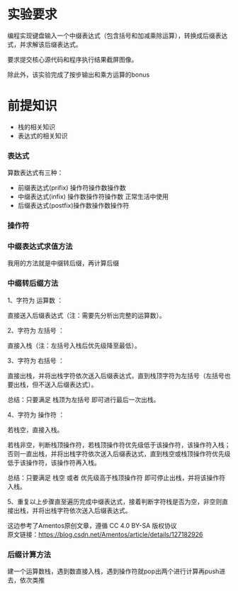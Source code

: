 # 实验要求

编程实现键盘输入一个中缀表达式（包含括号和加减乘除运算），转换成后缀表达式，并求解该后缀表达式。

要求提交核心源代码和程序执行结果截屏图像。

除此外，该实验完成了按步输出和乘方运算的bonus

# 前提知识
- 栈的相关知识
- 表达式的相关知识

### 表达式
算数表达式有三种：
- 前缀表达式(prifix) 操作符操作数操作数
- 中缀表达式(infix)  操作数操作符操作数 正常生活中使用
- 后缀表达式(postfix)操作数操作数操作符

### 操作符

### 中缀表达式求值方法

我用的方法就是中缀转后缀，再计算后缀

### 中缀转后缀方法

1、字符为 运算数 ：

直接送入后缀表达式（注：需要先分析出完整的运算数）。

2、字符为 左括号 ：

直接入栈（注：左括号入栈后优先级降至最低）。

3、字符为 右括号 ：

直接出栈，并将出栈字符依次送入后缀表达式，直到栈顶字符为左括号（左括号也要出栈，但不送入后缀表达式）。

总结：只要满足 栈顶为左括号 即可进行最后一次出栈。

4、字符为 操作符 ：

若栈空，直接入栈。

若栈非空，判断栈顶操作符，若栈顶操作符优先级低于该操作符，该操作符入栈；否则一直出栈，并将出栈字符依次送入后缀表达式，直到栈空或栈顶操作符优先级低于该操作符，该操作符再入栈。

总结：只要满足 栈空 或者 优先级高于栈顶操作符 即可停止出栈，并将该操作符入栈。

5、重复以上步骤直至遍历完成中缀表达式，接着判断字符栈是否为空，非空则直接出栈，并将出栈字符依次送入后缀表达式。

这边参考了Amentos原创文章，遵循 CC 4.0 BY-SA 版权协议                     
原文链接：https://blog.csdn.net/Amentos/article/details/127182926
### 后缀计算方法
建一个运算数栈，遇到数直接入栈，遇到操作符就pop出两个进行计算再push进去，依次类推